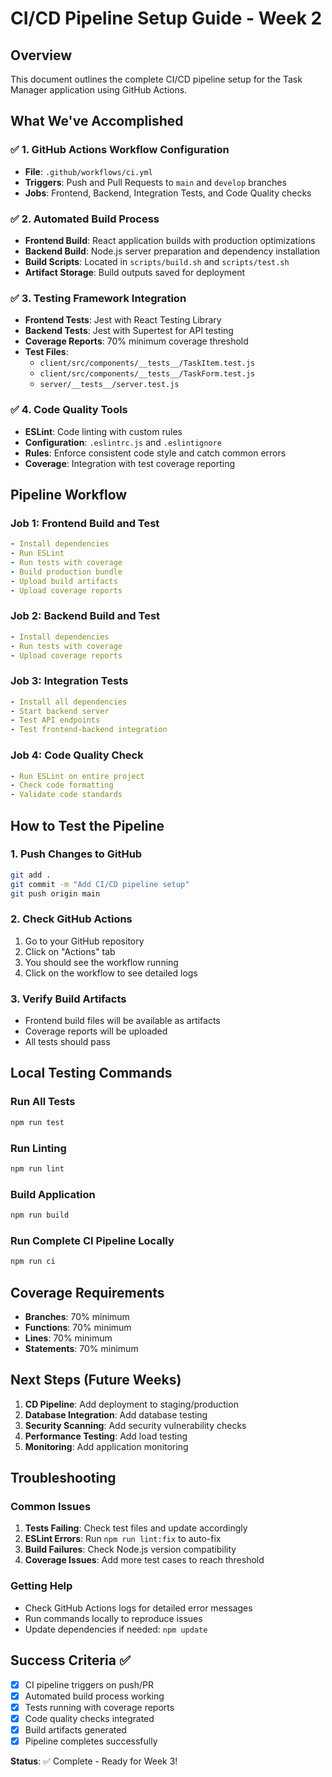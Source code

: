 # CI/CD Pipeline Setup Guide - Week 2

## Overview
This document outlines the complete CI/CD pipeline setup for the Task Manager application using GitHub Actions.

## What We've Accomplished

### ✅ 1. GitHub Actions Workflow Configuration
- **File**: `.github/workflows/ci.yml`
- **Triggers**: Push and Pull Requests to `main` and `develop` branches
- **Jobs**: Frontend, Backend, Integration Tests, and Code Quality checks

### ✅ 2. Automated Build Process
- **Frontend Build**: React application builds with production optimizations
- **Backend Build**: Node.js server preparation and dependency installation
- **Build Scripts**: Located in `scripts/build.sh` and `scripts/test.sh`
- **Artifact Storage**: Build outputs saved for deployment

### ✅ 3. Testing Framework Integration
- **Frontend Tests**: Jest with React Testing Library
- **Backend Tests**: Jest with Supertest for API testing
- **Coverage Reports**: 70% minimum coverage threshold
- **Test Files**:
  - `client/src/components/__tests__/TaskItem.test.js`
  - `client/src/components/__tests__/TaskForm.test.js`
  - `server/__tests__/server.test.js`

### ✅ 4. Code Quality Tools
- **ESLint**: Code linting with custom rules
- **Configuration**: `.eslintrc.js` and `.eslintignore`
- **Rules**: Enforce consistent code style and catch common errors
- **Coverage**: Integration with test coverage reporting

## Pipeline Workflow

### Job 1: Frontend Build and Test
```yaml
- Install dependencies
- Run ESLint
- Run tests with coverage
- Build production bundle
- Upload build artifacts
- Upload coverage reports
```

### Job 2: Backend Build and Test
```yaml
- Install dependencies
- Run tests with coverage
- Upload coverage reports
```

### Job 3: Integration Tests
```yaml
- Install all dependencies
- Start backend server
- Test API endpoints
- Test frontend-backend integration
```

### Job 4: Code Quality Check
```yaml
- Run ESLint on entire project
- Check code formatting
- Validate code standards
```

## How to Test the Pipeline

### 1. Push Changes to GitHub
```bash
git add .
git commit -m "Add CI/CD pipeline setup"
git push origin main
```

### 2. Check GitHub Actions
1. Go to your GitHub repository
2. Click on "Actions" tab
3. You should see the workflow running
4. Click on the workflow to see detailed logs

### 3. Verify Build Artifacts
- Frontend build files will be available as artifacts
- Coverage reports will be uploaded
- All tests should pass

## Local Testing Commands

### Run All Tests
```bash
npm run test
```

### Run Linting
```bash
npm run lint
```

### Build Application
```bash
npm run build
```

### Run Complete CI Pipeline Locally
```bash
npm run ci
```

## Coverage Requirements
- **Branches**: 70% minimum
- **Functions**: 70% minimum  
- **Lines**: 70% minimum
- **Statements**: 70% minimum

## Next Steps (Future Weeks)
1. **CD Pipeline**: Add deployment to staging/production
2. **Database Integration**: Add database testing
3. **Security Scanning**: Add security vulnerability checks
4. **Performance Testing**: Add load testing
5. **Monitoring**: Add application monitoring

## Troubleshooting

### Common Issues
1. **Tests Failing**: Check test files and update accordingly
2. **ESLint Errors**: Run `npm run lint:fix` to auto-fix
3. **Build Failures**: Check Node.js version compatibility
4. **Coverage Issues**: Add more test cases to reach threshold

### Getting Help
- Check GitHub Actions logs for detailed error messages
- Run commands locally to reproduce issues
- Update dependencies if needed: `npm update`

## Success Criteria ✅
- [x] CI pipeline triggers on push/PR
- [x] Automated build process working
- [x] Tests running with coverage reports
- [x] Code quality checks integrated
- [x] Build artifacts generated
- [x] Pipeline completes successfully

**Status**: ✅ Complete - Ready for Week 3!

